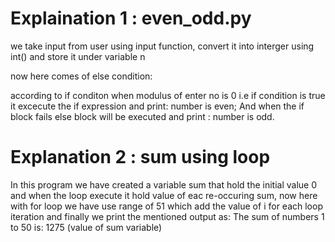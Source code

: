 # Explaination 1 : even_odd.py

we take input from user using input function, convert it into interger using int() and store it under variable n

now here comes of else condition: 

according to if conditon when modulus of enter no is 0 i.e if condition is true it excecute the if expression and print: number is even; And when the if block fails else block will be executed and print : number is odd.

# Explanation 2 : sum using loop

In this program we have created a variable sum that hold the initial value 0 and when the loop execute it hold value of eac re-occuring sum, now here with for loop we have use range of 51 which add the value of i for each loop iteration and finally we print the mentioned output as: The sum of numbers 1 to 50 is:  1275 (value of sum variable)